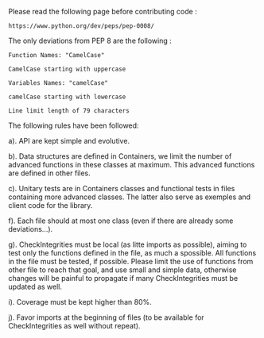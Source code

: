 Please read the following page before contributing code :

    https://www.python.org/dev/peps/pep-0008/

The only deviations from PEP 8 are the following :

    Function Names: "CamelCase"

    CamelCase starting with uppercase

    Variables Names: "camelCase"

    camelCase starting with lowercase

    Line limit length of 79 characters


The following rules have been followed:

a). API are kept simple and evolutive.

b). Data structures are defined in Containers, we limit the number of advanced 
functions in these classes at maximum. This advanced functions are defined
in other files.

c). Unitary tests are in Containers classes and functional tests in files
containing more advanced classes. The latter also serve as exemples and
client code for the library.

f). Each file should at most one class (even if there are already some
deviations...).

g). CheckIntegrities must be local (as litte imports as possible), aiming to test
    only the functions defined in the file, as much a spossible. All functions
in the file must be tested, if possible. Please limit the use of functions
    from other file to reach that goal, and use small and simple data, otherwise
    changes will be painful to propagate if many CheckIntegrities must be updated
    as well.

i). Coverage must be kept higher than 80%. 

j). Favor imports at the beginning of files (to be available for CheckIntegrities
as well without repeat).
    
